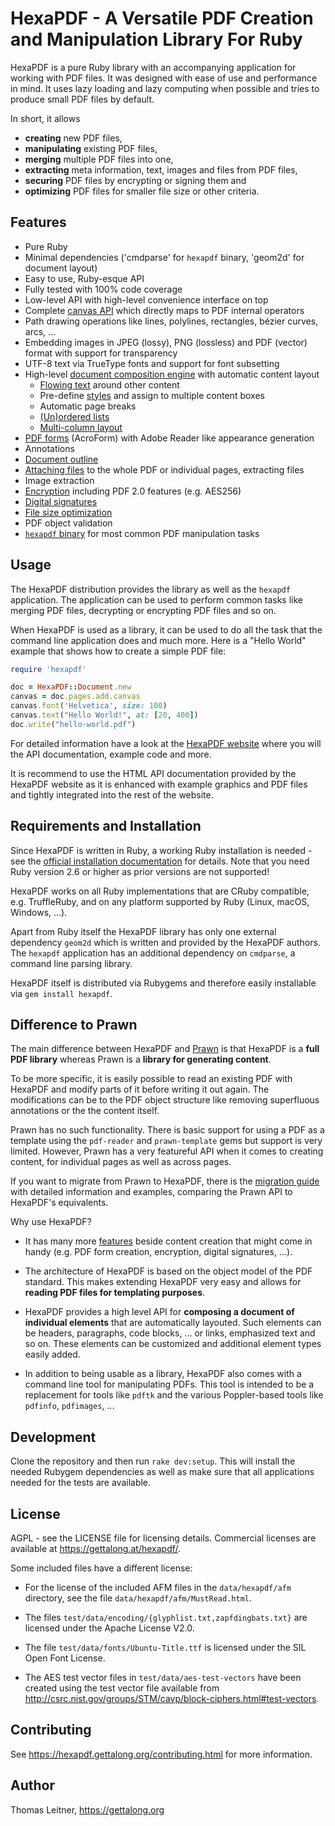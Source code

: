# HexaPDF - A Versatile PDF Creation and Manipulation Library For Ruby

HexaPDF is a pure Ruby library with an accompanying application for working with PDF files. It was
designed with ease of use and performance in mind. It uses lazy loading and lazy computing when
possible and tries to produce small PDF files by default.

In short, it allows

* **creating** new PDF files,
* **manipulating** existing PDF files,
* **merging** multiple PDF files into one,
* **extracting** meta information, text, images and files from PDF files,
* **securing** PDF files by encrypting or signing them and
* **optimizing** PDF files for smaller file size or other criteria.


## Features

* Pure Ruby
* Minimal dependencies ('cmdparse' for `hexapdf` binary, 'geom2d' for document layout)
* Easy to use, Ruby-esque API
* Fully tested with 100% code coverage
* Low-level API with high-level convenience interface on top
* Complete [canvas API] which directly maps to PDF internal operators
* Path drawing operations like lines, polylines, rectangles, bézier curves, arcs, ...
* Embedding images in JPEG (lossy), PNG (lossless) and PDF (vector) format with support for
  transparency
* UTF-8 text via TrueType fonts and support for font subsetting
* High-level [document composition engine] with automatic content layout
  * [Flowing text] around other content
  * Pre-define [styles] and assign to multiple content boxes
  * Automatic page breaks
  * [(Un)ordered lists]
  * [Multi-column layout]
* [PDF forms] (AcroForm) with Adobe Reader like appearance generation
* Annotations
* [Document outline]
* [Attaching files] to the whole PDF or individual pages, extracting files
* Image extraction
* [Encryption] including PDF 2.0 features (e.g. AES256)
* [Digital signatures]
* [File size optimization]
* PDF object validation
* [`hexapdf` binary][hp] for most common PDF manipulation tasks


[canvas API]: https://hexapdf.gettalong.org/documentation/reference/api/HexaPDF/Content/Canvas.html
[document composition engine]: https://hexapdf.gettalong.org/documentation/key-topics/document-layout.html
[flowing text]: https://hexapdf.gettalong.org/examples/frame_text_flow.html
[styles]: https://hexapdf.gettalong.org/documentation/reference/api/HexaPDF/Layout/Style/index.html
[(un)ordered lists]: https://hexapdf.gettalong.org/documentation/reference/api/HexaPDF/Layout/ListBox.html
[multi-column layout]: https://hexapdf.gettalong.org/documentation/reference/api/HexaPDF/Layout/ColumnBox.html
[PDF forms]: https://hexapdf.gettalong.org/documentation/key-topics/forms.html
[Document outline]: https://hexapdf.gettalong.org/documentation/reference/api/HexaPDF/Type/Outline.html
[attaching files]: https://hexapdf.gettalong.org/documentation/reference/api/HexaPDF/Document/Files.html
[Encryption]: https://hexapdf.gettalong.org/documentation/key-topics/encryption.html
[Digital Signatures]: https://hexapdf.gettalong.org/documentation/key-topics/digital-signatures.html
[File size optimization]: https://hexapdf.gettalong.org/documentation/benchmarks/optimization.html
[hp]: https://hexapdf.gettalong.org/documentation/reference/hexapdf.1.html


## Usage

The HexaPDF distribution provides the library as well as the `hexapdf` application. The application
can be used to perform common tasks like merging PDF files, decrypting or encrypting PDF files and
so on.

When HexaPDF is used as a library, it can be used to do all the task that the command line
application does and much more. Here is a "Hello World" example that shows how to create a simple
PDF file:

~~~ ruby
require 'hexapdf'

doc = HexaPDF::Document.new
canvas = doc.pages.add.canvas
canvas.font('Helvetica', size: 100)
canvas.text("Hello World!", at: [20, 400])
doc.write("hello-world.pdf")
~~~

For detailed information have a look at the [HexaPDF website][website] where you will the API
documentation, example code and more.

It is recommend to use the HTML API documentation provided by the HexaPDF website as it is enhanced
with example graphics and PDF files and tightly integrated into the rest of the website.

[website]: https://hexapdf.gettalong.org


## Requirements and Installation

Since HexaPDF is written in Ruby, a working Ruby installation is needed - see the
[official installation documentation][rbinstall] for details. Note that you need Ruby version 2.6 or
higher as prior versions are not supported!

HexaPDF works on all Ruby implementations that are CRuby compatible, e.g. TruffleRuby, and on any
platform supported by Ruby (Linux, macOS, Windows, ...).

Apart from Ruby itself the HexaPDF library has only one external dependency `geom2d` which is
written and provided by the HexaPDF authors. The `hexapdf` application has an additional dependency
on `cmdparse`, a command line parsing library.

HexaPDF itself is distributed via Rubygems and therefore easily installable via `gem install
hexapdf`.

[rbinstall]: https://www.ruby-lang.org/en/documentation/installation/


## Difference to Prawn

The main difference between HexaPDF and [Prawn] is that HexaPDF is a **full PDF library** whereas
Prawn is a **library for generating content**.

To be more specific, it is easily possible to read an existing PDF with HexaPDF and modify parts of
it before writing it out again. The modifications can be to the PDF object structure like removing
superfluous annotations or the the content itself.

Prawn has no such functionality. There is basic support for using a PDF as a template using the
`pdf-reader` and `prawn-template` gems but support is very limited. However, Prawn has a very
featureful API when it comes to creating content, for individual pages as well as across pages.

If you want to migrate from Prawn to HexaPDF, there is the [migration guide] with detailed
information and examples, comparing the Prawn API to HexaPDF's equivalents.

[migration guide]: https://hexapdf.gettalong.org/documentation/howtos/migrating-from-prawn.html

Why use HexaPDF?

* It has many more [features](#features) beside content creation that might come in handy (e.g. PDF
  form creation, encryption, digital signatures, ...).

* The architecture of HexaPDF is based on the object model of the PDF standard. This makes extending
  HexaPDF very easy and allows for **reading PDF files for templating purposes**.

* HexaPDF provides a high level API for **composing a document of individual elements** that are
  automatically layouted. Such elements can be headers, paragraphs, code blocks, ... or links,
  emphasized text and so on. These elements can be customized and additional element types easily
  added.

* In addition to being usable as a library, HexaPDF also comes with a command line tool for
  manipulating PDFs. This tool is intended to be a replacement for tools like `pdftk` and the
  various Poppler-based tools like `pdfinfo`, `pdfimages`, ...

[Prawn]: http://prawnpdf.org
[page canvas API]: https://hexapdf.gettalong.org/api/HexaPDF/Content/Canvas.html

## Development

Clone the repository and then run `rake dev:setup`. This will install the needed Rubygem
dependencies as well as make sure that all applications needed for the tests are available.


## License

AGPL - see the LICENSE file for licensing details. Commercial licenses are available at
<https://gettalong.at/hexapdf/>.

Some included files have a different license:

* For the license of the included AFM files in the `data/hexapdf/afm` directory, see the file
  `data/hexapdf/afm/MustRead.html`.

* The files `test/data/encoding/{glyphlist.txt,zapfdingbats.txt}` are licensed under the Apache
  License V2.0.

* The file `test/data/fonts/Ubuntu-Title.ttf` is licensed under the SIL Open Font License.

* The AES test vector files in `test/data/aes-test-vectors` have been created using the test vector
  file available from <http://csrc.nist.gov/groups/STM/cavp/block-ciphers.html#test-vectors>.


## Contributing

See <https://hexapdf.gettalong.org/contributing.html> for more information.


## Author

Thomas Leitner, <https://gettalong.org>
